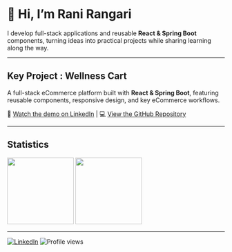 # 👋 Hi, I’m Rani Rangari

I develop full-stack applications and reusable **React & Spring Boot** components, turning ideas into practical projects while sharing learning along the way.  

---

## Key Project : Wellness Cart  

A full-stack eCommerce platform built with **React & Spring Boot**, featuring reusable components, responsive design, and key eCommerce workflows.  

🎥 [Watch the demo on LinkedIn](https://www.linkedin.com/feed/update/urn:li:activity:7333097056221155328/)  | 💻 [View the GitHub Repository](https://github.com/rangari-rani/wellness_cart)

---

## Statistics

<div>
  <a href="https://github.com/rangari-rani?tab=repositories&q=&type=&language=&sort=stargazers"><img height="154" src="https://github-readme-stats.vercel.app/api?username=rangari-rani&show_icons=true&theme=react&count_private=true&hide=contribs" /></a>
  <img height="154" src="https://github-readme-stats.vercel.app/api/top-langs/?username=rangari-rani&layout=compact&theme=react&hide=php&langs_count=6" />
</div>

---

[![LinkedIn](https://img.shields.io/badge/LinkedIn-Rani_Rangari-blue?logo=linkedin)](https://www.linkedin.com/in/rani-rangari/)
![Profile views](https://komarev.com/ghpvc/?username=rangari-rani&color=gray)

